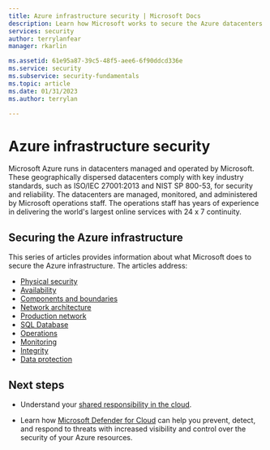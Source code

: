 ```yaml
---
title: Azure infrastructure security | Microsoft Docs
description: Learn how Microsoft works to secure the Azure datacenters. The datacenters are managed, monitored, and administered by Microsoft operations staff.
services: security
author: terrylanfear
manager: rkarlin

ms.assetid: 61e95a87-39c5-48f5-aee6-6f90ddcd336e
ms.service: security
ms.subservice: security-fundamentals
ms.topic: article
ms.date: 01/31/2023
ms.author: terrylan

---
```


# Azure infrastructure security
Microsoft Azure runs in datacenters managed and operated by Microsoft. These geographically dispersed datacenters comply with key industry standards, such as ISO/IEC 27001:2013 and NIST SP 800-53, for security and reliability. The datacenters are managed, monitored, and administered by Microsoft operations staff. The operations staff has years of experience in delivering the world's largest online services with 24 x 7 continuity.

## Securing the Azure infrastructure
This series of articles provides information about what Microsoft does to secure the Azure infrastructure. The articles address:

- [Physical security](physical-security.md)
- [Availability](infrastructure-availability.md)
- [Components and boundaries](infrastructure-components.md)
- [Network architecture](infrastructure-network.md)
- [Production network](production-network.md)
- [SQL Database](infrastructure-sql.md)
- [Operations](infrastructure-operations.md)
- [Monitoring](infrastructure-monitoring.md)
- [Integrity](infrastructure-integrity.md)
- [Data protection](protection-customer-data.md)

## Next steps

- Understand your [shared responsibility in the cloud](shared-responsibility.md).

- Learn how [Microsoft Defender for Cloud](../../defender-for-cloud/defender-for-cloud-introduction.md) can help you prevent, detect, and respond to threats with increased visibility and control over the security of your Azure resources.
